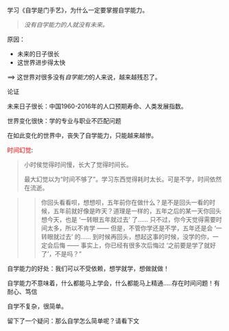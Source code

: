 学习《自学是门手艺》，为什么一定要掌握自学能力。

> _没有自学能力的人就没有未来。_

原因：

- 未来的日子很长
- 这世界进步得太快

==> 这世界对很多没有*自学能力*的人来说，越来越残忍了。



论证

未来日子很长：中国1960-2016年的人口预期寿命、人类发展指数。

世界变化很快：学的专业与职业不匹配问题



在如此变化的世界中，丧失了自学能力，只能越来越惨。



<font color='red'>时间幻觉</font>:

> 小时侯觉得时间慢，长大了觉得时间长。
>
> 最大幻觉以为“时间不够了”。学习东西觉得耗时太长。可是不学，时间依然在流逝。

> > 你回头看看呗，想想呗，五年前你在做什么？是不是回头一看的时候，五年前就好像是昨天？道理是一样的，五年之后的某一天你回头想今天，也是 ‘一转眼五年就过去’ 了…… 只不过，你今天觉得需要时间太多，所以不肯学 —— 但是，不管你学还是不学，五年还是会 ‘一转眼就过去’ 的…… 到时候再回头，想起这事的时候，没学的你，一定会后悔 —— 事实上，你已经有很多次后悔过 ‘之前要是学了就好了’，不是吗？”



自学能力的好处：我们可以不受依赖，想学就学，想做就做！

自学能力不意味着，什么都能马上学会，什么都能马上精通.....存在时间问题！有耐心、笃信



自学不复杂，很简单。

留下了一个疑问：那么自学怎么简单呢？请看下文





